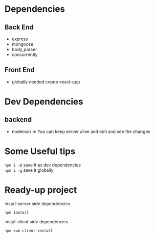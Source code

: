 # Dependencies

## Back End
* express
* mongoose
* body_parser
* concurrently

## Front End
* globally needed create-react-app

# Dev Dependencies

## backend
* nodemon => You can keep server alive and edit and see the changes


# Some Useful tips

`npm i -D` save it as dev dependencies <br>
`npm i -g` save it globally

# Ready-up project

Install server side dependencies
```
npm install
```
install client side dependencies
```
npm run client-install
```
